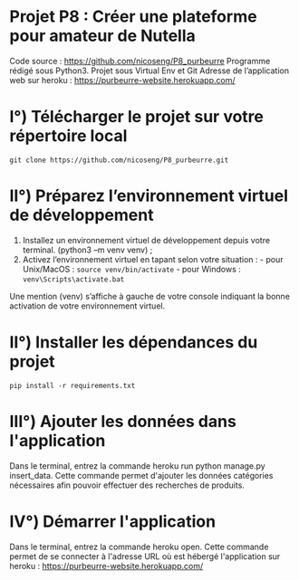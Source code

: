 # Projet P8 : Créer une plateforme pour amateur de Nutella 

Code source : https://github.com/nicoseng/P8_purbeurre
Programme rédigé sous Python3. Projet sous Virtual Env et Git 
Adresse de l’application web sur heroku : https://purbeurre-website.herokuapp.com/

# I°) Télécharger le projet sur votre répertoire local

```
git clone https://github.com/nicoseng/P8_purbeurre.git
```

# II°) Préparez l’environnement virtuel de développement

1.  Installez un environnement virtuel de développement depuis votre terminal. (python3 –m venv venv) ;
2.  Activez l’environnement virtuel en tapant selon votre situation :
		- pour Unix/MacOS :  `source venv/bin/activate`
		- pour Windows : `venv\Scripts\activate.bat`

Une mention (venv) s’affiche à gauche de votre console indiquant la bonne activation de votre environnement virtuel.

# II°) Installer les dépendances du projet

```
pip install -r requirements.txt
```
# III°) Ajouter les données dans l'application

Dans le terminal, entrez la commande heroku run python manage.py insert_data. Cette commande permet d'ajouter les données catégories nécessaires afin pouvoir effectuer des recherches de produits.

# IV°) Démarrer l'application

Dans le terminal, entrez la commande heroku open. Cette commande permet de se connecter à l'adresse URL où est hébergé l'application sur heroku : https://purbeurre-website.herokuapp.com/
